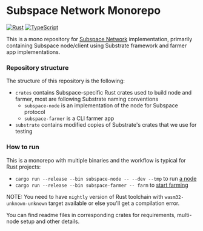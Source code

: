 # Subspace Network Monorepo

[![Rust](https://github.com/subspace/subspace/actions/workflows/rust.yaml/badge.svg)](https://github.com/subspace/subspace/actions/workflows/rust.yaml)
[![TypeScript](https://github.com/subspace/subspace/actions/workflows/typescript.yaml/badge.svg)](https://github.com/subspace/subspace/actions/workflows/typescript.yaml)

This is a mono repository for [Subspace Network](https://www.subspace.network/) implementation, primarily containing
Subspace node/client using Substrate framework and farmer app implementations.

### Repository structure

The structure of this repository is the following:

- `crates` contains Subspace-specific Rust crates used to build node and farmer, most are following Substrate naming conventions
  - `subspace-node` is an implementation of the node for Subspace protocol
  - `subspace-farmer` is a CLI farmer app
- `substrate` contains modified copies of Substrate's crates that we use for testing

### How to run

This is a monorepo with multiple binaries and the workflow is typical for Rust projects:

- `cargo run --release --bin subspace-node -- --dev --tmp` to run [a node](crates/subspace-node)
- `cargo run --release --bin subspace-farmer -- farm` to [start farming](crates/subspace-farmer#start-the-farmer)

NOTE: You need to have `nightly` version of Rust toolchain with `wasm32-unknown-unknown` target available or else you'll get a compilation error.

You can find readme files in corresponding crates for requirements, multi-node setup and other details.
